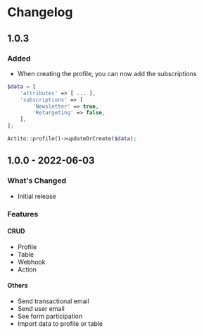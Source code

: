 # Changelog
## 1.0.3
### Added
- When creating the profile, you can now add the subscriptions
```php
$data = [
    'attributes' => [ ... ],
    'subscriptions' => [
        'Newsletter' => true,
        'Retargeting' => false,
    ],
];

Actito::profile()->updateOrCreate($data);
```
## 1.0.0 - 2022-06-03
### What's Changed
- Initial release
### Features
#### CRUD
- Profile
- Table
- Webhook
- Action

#### Others
- Send transactional email
- Send user email
- See form participation
- Import data to profile or table
